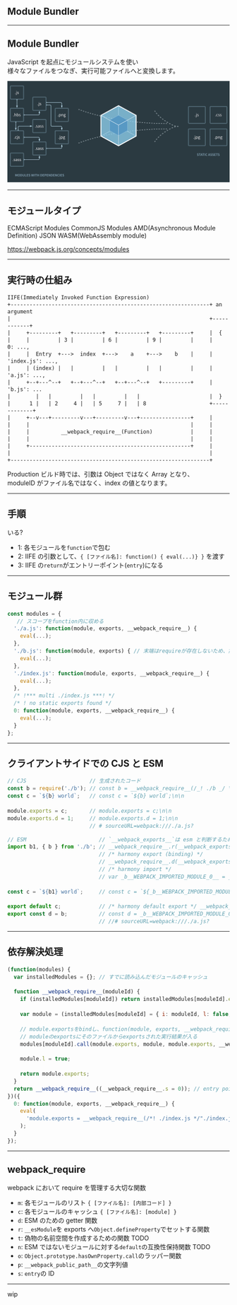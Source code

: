 <!-- sectionTitle: Module Bundler -->

## Module Bundler

---

## Module Bundler

JavaScript を起点にモジュールシステムを使い  
様々なファイルをつなぎ、実行可能ファイルへと変換します。

<img src="../images/module-bundler.png" class="module-bundler" />

---

## モジュールタイプ

ECMAScript Modules
CommonJS Modules
AMD(Asynchronous Module Definition)
JSON
WASM(WebAssembly module)

<a class="ref-link" href="https://webpack.js.org/concepts/modules/">https://webpack.js.org/concepts/modules</a>

---

## 実行時の仕組み

```transparent
IIFE(Immediately Invoked Function Expression)
+---------------------------------------------------------------+ an argument
|                                                               +------------+
|     +---------+   +---------+   +---------+   +---------+     |  {
|     |         | 3 |         | 6 |         | 9 |         |     |    0: ...,
|     |  Entry  +--->  index  +--->    a    +--->    b    |     |    'index.js': ...,
|     | (index) |   |         |   |         |   |         |     |    'a.js': ...,
|     +--+---^--+   +--+---^--+   +--+---^--+   +---------+     |    'b.js': ...
|        |   |         |   |         |   |                      |  }
|      1 |   | 2     4 |   | 5     7 |   | 8                    +-------------+
|     +--v---+---------v---+---------v---+----------------+     |
|     |                                                   |     |
|     |          __webpack_require__(Function)            |     |
|     |                                                   |     |
|     +---------------------------------------------------+     |
|                                                               |
+---------------------------------------------------------------+
```

Production ビルド時では、引数は Object ではなく Array となり、  
moduleID がファイル名ではなく、index の値となります。

---

## 手順

いる?

* 1: 各モジュールを`function`で包む
* 2: IIFE の引数として、`{ [ファイル名]: function() { eval(...)} }` を渡す
* 3: IIFE の`return`がエントリーポイント(`entry`)になる

---

## モジュール群

```javascript
const modules = {
   // スコープをfunction内に収める
  './a.js': function(module, exports, __webpack_require__) {
    eval(...);
  },
  './b.js': function(module, exports) { // 末端はrequireが存在しないため、第三はない
    eval(...);
  },
  './index.js': function(module, exports, __webpack_require__) {
    eval(...);
  },
  /* !*** multi ./index.js ***! */
  /* ! no static exports found */
  0: function(module, exports, __webpack_require__) {
    eval(...);
  }
};
```

---

## クライアントサイドでの CJS と ESM

<!-- prettier-ignore -->
```javascript
// CJS                    // 生成されたコード
const b = require('./b'); // const b = __webpack_require__(/_! ./b _/ \"./b.js\");\n\n
const c = `${b} world`;   // const c = `${b} world`;\n\n

module.exports = c;       // module.exports = c;\n\n
module.exports.d = 1;     // module.exports.d = 1;\n\n
                          // # sourceURL=webpack:///./a.js?
```

<!-- prettier-ignore -->
```javascript
// ESM                       // `__webpack_exports__`は esm と判断するために置換される
import b1, { b } from './b'; // __webpack_require__.r(__webpack_exports__);\n
                             // /* harmony export (binding) */
                             // __webpack_require__.d(__webpack_exports__, \"d\", function() { return d; });\n
                             // /* harmony import */
                             // var _b__WEBPACK_IMPORTED_MODULE_0__ = __webpack_require__(/*! ./b */ \"./b.js\");\n\n\n

const c = `${b1} world`;     // const c = `${_b__WEBPACK_IMPORTED_MODULE_0__[\"default\"]} world`;\n\n

export default c;            // /* harmony default export */ __webpack_exports__[\"default\"] = (c);\n
export const d = b;          // const d = _b__WEBPACK_IMPORTED_MODULE_0__[\"b\"];\n\n
                             // //# sourceURL=webpack:///./a.js?
```

---

## 依存解決処理

```javascript
(function(modules) {
  var installedModules = {}; // すでに読み込んだモジュールのキャッシュ

  function __webpack_require__(moduleId) {
    if (installedModules[moduleId]) return installedModules[moduleId].exports;

    var module = (installedModules[moduleId] = { i: moduleId, l: false, exports: {} });

    // module.exportsをbindし、function(module, exports, __webpack_require__) を実行する
    // moduleのexportsにそのファイルからexportsされた実行結果が入る
    modules[moduleId].call(module.exports, module, module.exports, __webpack_require__);

    module.l = true;

    return module.exports;
  }
  return __webpack_require__((__webpack_require__.s = 0)); // entry pointを実行
})({
  0: function(module, exports, __webpack_require__) {
    eval(
      'module.exports = __webpack_require__(/*! ./index.js */"./index.js");\n\n\n//# sourceURL=webpack:///multi_./index.js?'
    );
  }
});
```

---

## webpack_require

webpack において require を管理する大切な関数

* `m`: 各モジュールのリスト `{ [ファイル名]: [内部コード] }`
* `c`: 各モジュールのキャッシュ `{ [ファイル名]: [module] }`
* `d`: ESM のための getter 関数
* `r`: `__esModule`を exports へ`Object.defineProperty`でセットする関数
* `t`: 偽物の名前空間を作成するための関数 TODO
* `n`: ESM ではないモジュールに対する`default`の互換性保持関数 TODO
* `o`: `Object.prototype.hasOwnProperty.call`のラッパー関数
* `p`: `__webpack_public_path__`の文字列値
* `s`: `entry`の ID

---

wip
